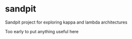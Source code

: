 # sandpit
Sandpit project for exploring kappa and lambda architectures

Too early to put anything useful here

